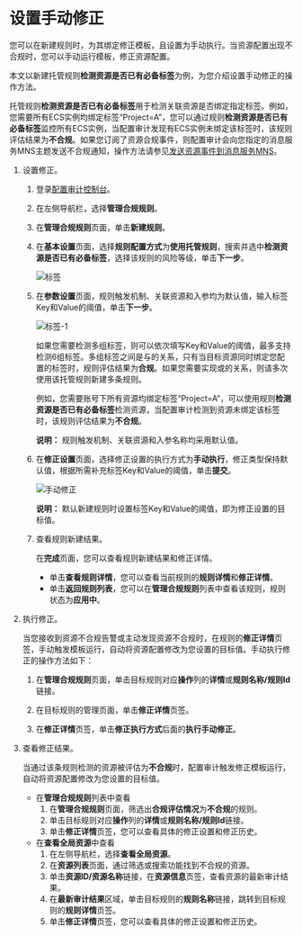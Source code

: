 # 设置手动修正

您可以在新建规则时，为其绑定修正模板，且设置为手动执行。当资源配置出现不合规时，您可以手动运行模板，修正资源配置。

本文以新建托管规则**检测资源是否已有必备标签**为例，为您介绍设置手动修正的操作方法。

托管规则**检测资源是否已有必备标签**用于检测关联资源是否绑定指定标签。例如，您需要所有ECS实例均绑定标签“Project=A”，您可以通过规则**检测资源是否已有必备标签**监控所有ECS实例，当配置审计发现有ECS实例未绑定该标签时，该规则评估结果为**不合规**。如果您订阅了资源合规事件，则配置审计会向您指定的消息服务MNS主题发送不合规通知，操作方法请参见[发送资源事件到消息服务MNS](/intl.zh-CN/订阅资源事件/发送资源事件到消息服务MNS.md)。

1.  设置修正。

    1.  登录[配置审计控制台](https://config.console.aliyun.com)。

    2.  在左侧导航栏，选择**管理合规规则**。

    3.  在**管理合规规则**页面，单击**新建规则**。

    4.  在**基本设置**页面，选择**规则配置方式**为**使用托管规则**，搜索并选中**检测资源是否已有必备标签**，选择该规则的风险等级，单击**下一步**。

        ![标签](https://static-aliyun-doc.oss-accelerate.aliyuncs.com/assets/img/zh-CN/0465118061/p86601.png)

    5.  在**参数设置**页面，规则触发机制、关联资源和入参均为默认值，输入标签Key和Value的阈值，单击**下一步**。

        ![标签-1](https://static-aliyun-doc.oss-accelerate.aliyuncs.com/assets/img/zh-CN/6233088061/p86602.png)

        如果您需要检测多组标签，则可以依次填写Key和Value的阈值，最多支持检测6组标签。多组标签之间是与的关系，只有当目标资源同时绑定您配置的标签时，规则评估结果为**合规**。如果您需要实现或的关系，则请多次使用该托管规则新建多条规则。

        例如，您需要账号下所有资源均绑定标签“Project=A”，可以使用规则**检测资源是否已有必备标签**检测资源，当配置审计检测到资源未绑定该标签时，该规则评估结果为**不合规**。

        **说明：** 规则触发机制、关联资源和入参名称均采用默认值。

    6.  在**修正设置**页面，选择修正设置的执行方式为**手动执行**，修正类型保持默认值，根据所需补充标签Key和Value的阈值，单击**提交**。

        ![手动修正](https://static-aliyun-doc.oss-accelerate.aliyuncs.com/assets/img/zh-CN/6233088061/p95309.png)

        **说明：** 默认新建规则时设置标签Key和Value的阈值，即为修正设置的目标值。

    7.  查看规则新建结果。

        在**完成**页面，您可以查看规则新建结果和修正详情。

        -   单击**查看规则详情**，您可以查看当前规则的**规则详情**和**修正详情**。
        -   单击**返回规则列表**，您可以在**管理合规规则**列表中查看该规则，规则状态为**应用中**。
2.  执行修正。

    当您接收到资源不合规告警或主动发现资源不合规时，在规则的**修正详情**页签，手动触发模板运行，自动将资源配置修改为您设置的目标值。手动执行修正的操作方法如下：

    1.  在**管理合规规则**页面，单击目标规则对应**操作**列的**详情**或**规则名称/规则Id**链接。

    2.  在目标规则的管理页面，单击**修正详情**页签。

    3.  在**修正详情**页签，单击**修正执行方式**后面的**执行手动修正**。

3.  查看修正结果。

    当通过该条规则检测的资源被评估为**不合规**时，配置审计触发修正模板运行，自动将资源配置修改为您设置的目标值。

    -   在**管理合规规则**列表中查看
        1.  在**管理合规规则**页面，筛选出**合规评估情况**为**不合规**的规则。
        2.  单击目标规则对应**操作**列的**详情**或**规则名称/规则Id**链接。
        3.  单击**修正详情**页签，您可以查看具体的修正设置和修正历史。
    -   在**查看全局资源**中查看
        1.  在左侧导航栏，选择**查看全局资源**。
        2.  在**资源列表**页面，通过筛选或搜索功能找到不合规的资源。
        3.  单击**资源ID/资源名称**链接，在**资源信息**页签，查看资源的最新审计结果。
        4.  在**最新审计结果**区域，单击目标规则的**规则名称**链接，跳转到目标规则的**规则详情**页签。
        5.  单击**修正详情**页签，您可以查看具体的修正设置和修正历史。

